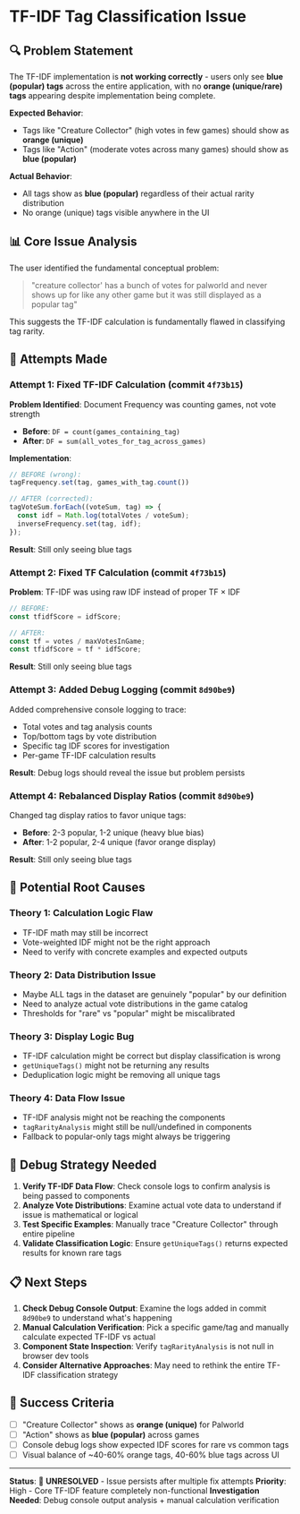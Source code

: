 # TF-IDF Tag Classification Issue

## 🔍 **Problem Statement**

The TF-IDF implementation is **not working correctly** - users only see **blue (popular) tags** across the entire application, with no **orange (unique/rare) tags** appearing despite implementation being complete.

**Expected Behavior**: 
- Tags like "Creature Collector" (high votes in few games) should show as **orange (unique)**
- Tags like "Action" (moderate votes across many games) should show as **blue (popular)**

**Actual Behavior**: 
- All tags show as **blue (popular)** regardless of their actual rarity distribution
- No orange (unique) tags visible anywhere in the UI

## 📊 **Core Issue Analysis**

The user identified the fundamental conceptual problem:

> "creature collector' has a bunch of votes for palworld and never shows up for like any other game but it was still displayed as a popular tag"

This suggests the TF-IDF calculation is fundamentally flawed in classifying tag rarity.

## 🔧 **Attempts Made**

### **Attempt 1: Fixed TF-IDF Calculation** (commit `4f73b15`)
**Problem Identified**: Document Frequency was counting games, not vote strength
- **Before**: `DF = count(games_containing_tag)` 
- **After**: `DF = sum(all_votes_for_tag_across_games)`

**Implementation**:
```typescript
// BEFORE (wrong):
tagFrequency.set(tag, games_with_tag.count())

// AFTER (corrected):
tagVoteSum.forEach((voteSum, tag) => {
  const idf = Math.log(totalVotes / voteSum);
  inverseFrequency.set(tag, idf);
});
```

**Result**: Still only seeing blue tags

### **Attempt 2: Fixed TF Calculation** (commit `4f73b15`)
**Problem**: TF-IDF was using raw IDF instead of proper TF × IDF
```typescript
// BEFORE:
const tfidfScore = idfScore;

// AFTER:
const tf = votes / maxVotesInGame;
const tfidfScore = tf * idfScore;
```

**Result**: Still only seeing blue tags

### **Attempt 3: Added Debug Logging** (commit `8d90be9`)
Added comprehensive console logging to trace:
- Total votes and tag analysis counts
- Top/bottom tags by vote distribution  
- Specific tag IDF scores for investigation
- Per-game TF-IDF calculation results

**Result**: Debug logs should reveal the issue but problem persists

### **Attempt 4: Rebalanced Display Ratios** (commit `8d90be9`)
Changed tag display ratios to favor unique tags:
- **Before**: 2-3 popular, 1-2 unique (heavy blue bias)
- **After**: 1-2 popular, 2-4 unique (favor orange display)

**Result**: Still only seeing blue tags

## 🤔 **Potential Root Causes**

### **Theory 1: Calculation Logic Flaw**
- TF-IDF math may still be incorrect
- Vote-weighted IDF might not be the right approach
- Need to verify with concrete examples and expected outputs

### **Theory 2: Data Distribution Issue**
- Maybe ALL tags in the dataset are genuinely "popular" by our definition
- Need to analyze actual vote distributions in the game catalog
- Thresholds for "rare" vs "popular" might be miscalibrated

### **Theory 3: Display Logic Bug**
- TF-IDF calculation might be correct but display classification is wrong
- `getUniqueTags()` might not be returning any results
- Deduplication logic might be removing all unique tags

### **Theory 4: Data Flow Issue**
- TF-IDF analysis might not be reaching the components
- `tagRarityAnalysis` might still be null/undefined in components
- Fallback to popular-only tags might always be triggering

## 🔬 **Debug Strategy Needed**

1. **Verify TF-IDF Data Flow**: Check console logs to confirm analysis is being passed to components
2. **Analyze Vote Distributions**: Examine actual vote data to understand if issue is mathematical or logical
3. **Test Specific Examples**: Manually trace "Creature Collector" through entire pipeline
4. **Validate Classification Logic**: Ensure `getUniqueTags()` returns expected results for known rare tags

## 📋 **Next Steps**

1. **Check Debug Console Output**: Examine the logs added in commit `8d90be9` to understand what's happening
2. **Manual Calculation Verification**: Pick a specific game/tag and manually calculate expected TF-IDF vs actual
3. **Component State Inspection**: Verify `tagRarityAnalysis` is not null in browser dev tools
4. **Consider Alternative Approaches**: May need to rethink the entire TF-IDF classification strategy

## 🎯 **Success Criteria**

- [ ] "Creature Collector" shows as **orange (unique)** for Palworld
- [ ] "Action" shows as **blue (popular)** across games
- [ ] Console debug logs show expected IDF scores for rare vs common tags
- [ ] Visual balance of ~40-60% orange tags, 40-60% blue tags across UI

---

**Status**: 🔴 **UNRESOLVED** - Issue persists after multiple fix attempts
**Priority**: High - Core TF-IDF feature completely non-functional
**Investigation Needed**: Debug console output analysis + manual calculation verification